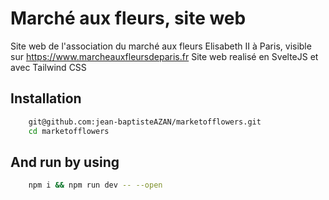 
# Marché aux fleurs, site web
Site web de l'association du marché aux fleurs Elisabeth II à Paris, visible sur https://www.marcheauxfleursdeparis.fr
Site web realisé en SvelteJS et avec Tailwind CSS

## Installation

```bash
    git@github.com:jean-baptisteAZAN/marketofflowers.git
    cd marketofflowers
```
## And run by using 
```bash
    npm i && npm run dev -- --open
```
